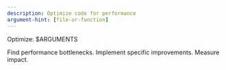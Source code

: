 ```yaml
---
description: Optimize code for performance
argument-hint: [file-or-function]
---
```


Optimize: $ARGUMENTS

Find performance bottlenecks. Implement specific improvements. Measure impact.
